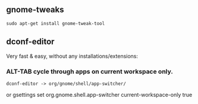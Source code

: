 ## gnome-tweaks

    sudo apt-get install gnome-tweak-tool

## dconf-editor

Very fast & easy, without any installations/extensions:

### ALT-TAB cycle through apps on current workspace only.

    dconf-editor -> org/gnome/shell/app-switcher/

or 
    gsettings set org.gnome.shell.app-switcher current-workspace-only true

